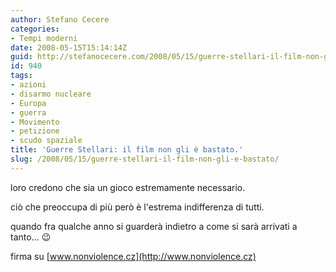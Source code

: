 ```yaml
---
author: Stefano Cecere
categories:
- Tempi moderni
date: 2008-05-15T15:14:14Z
guid: http://stefanocecere.com/2008/05/15/guerre-stellari-il-film-non-gli-e-bastato/
id: 940
tags:
- azioni
- disarmo nucleare
- Europa
- guerra
- Movimento
- petizione
- scudo spaziale
title: 'Guerre Stellari: il film non gli è bastato.'
slug: /2008/05/15/guerre-stellari-il-film-non-gli-e-bastato/
---
```


loro credono che sia un gioco estremamente necessario.
  
ciò che preoccupa di più però è l'estrema indifferenza di tutti.
  
quando fra qualche anno si guarderà indietro a come si sarà arrivati a tanto… 😉

firma su [www.nonviolence.cz](http://www.nonviolence.cz)